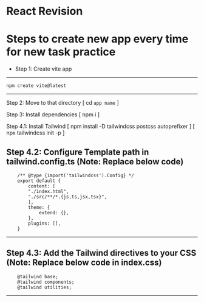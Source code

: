 # React Revision

# Steps to create new app every time for new task practice

* Step 1: Create vite app 
-----------------------------------------------------------
    npm create vite@latest
-----------------------------------------------------------

Step 2: Move to that directory 
        [ cd `app name` ]

Step 3: Install dependencies 
        [ npm i ]

Step 4.1: Install Tailwind 
        [ npm install -D tailwindcss postcss autoprefixer ]
        [ npx tailwindcss init -p ]

Step 4.2: Configure Template path in tailwind.config.ts (Note: Replace below code)
---------------------------------------------------------
        /** @type {import('tailwindcss').Config} */
        export default {
            content: [
            "./index.html",
            "./src/**/*.{js,ts,jsx,tsx}",
            ],
            theme: {
                extend: {},
            },
            plugins: [],
        }
----------------------------------------------------------

Step 4.3: Add the Tailwind directives to your CSS (Note: Replace below code in index.css)
---------------------------------------------------------
        @tailwind base;
        @tailwind components;
        @tailwind utilities;
----------------------------------------------------------

